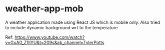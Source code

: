 # weather-app-mob
A weather application made using React JS which is mobile only. Also tried to include dynamic background wrt to the temperature

Ref: https://www.youtube.com/watch?v=GuA0_Z1llYU&t=209s&ab_channel=TylerPotts
